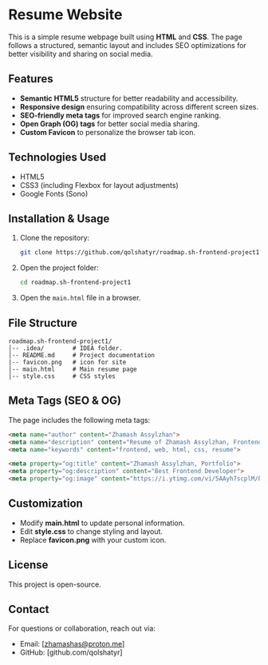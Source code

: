 # Resume Website

This is a simple resume webpage built using **HTML** and **CSS**. The page follows a structured, semantic layout and includes SEO optimizations for better visibility and sharing on social media.

## Features
- **Semantic HTML5** structure for better readability and accessibility.
- **Responsive design** ensuring compatibility across different screen sizes.
- **SEO-friendly meta tags** for improved search engine ranking.
- **Open Graph (OG) tags** for better social media sharing.
- **Custom Favicon** to personalize the browser tab icon.

## Technologies Used
- HTML5
- CSS3 (including Flexbox for layout adjustments)
- Google Fonts (Sono)

## Installation & Usage
1. Clone the repository:
   ```sh
   git clone https://github.com/qolshatyr/roadmap.sh-frontend-project1
   ```
2. Open the project folder:
   ```sh
   cd roadmap.sh-frontend-project1
   ```
3. Open the `main.html` file in a browser.

## File Structure
```
roadmap.sh-frontend-project1/
│-- .idea/        # IDEA folder.
│-- README.md     # Project documentation
|-- favicon.png   # icon for site
│-- main.html     # Main resume page
│-- style.css     # CSS styles
```

## Meta Tags (SEO & OG)
The page includes the following meta tags:
```html
<meta name="author" content="Zhamash Assylzhan">
<meta name="description" content="Resume of Zhamash Assylzhan, Frontend Developer">
<meta name="keywords" content="frontend, web, html, css, resume">

<meta property="og:title" content="Zhamash Assylzhan, Portfolio">
<meta property="og:description" content="Best Frontend Developer">
<meta property="og:image" content="https://i.ytimg.com/vi/5AAyh7scplM/hq720.jpg?sqp=-oaymwEhCK4FEIIDSFryq4qpAxMIARUAAAAAGAElAADIQj0AgKJD&rs=AOn4CLB8sKmlAv7uyI0YWqQGRLr1NzxLvA">
```

## Customization
- Modify **main.html** to update personal information.
- Edit **style.css** to change styling and layout.
- Replace **favicon.png** with your custom icon.

## License
This project is open-source.

## Contact
For questions or collaboration, reach out via:
- Email: [zhamashas@proton.me]
- GitHub: [github.com/qolshatyr]

